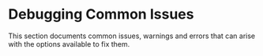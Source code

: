 # Debugging Common Issues
This section documents common issues, warnings and errors that can arise with the options available to fix them.
